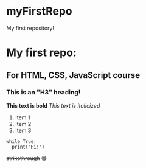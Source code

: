 # myFirstRepo
My first repository!
# My first repo:
## For HTML, CSS, JavaScript course
### This is an "H3" heading!
**This text is bold**
*This text is italicized*
1. Item 1
2. Item 2
3. Item 3

```
while True:
  print("Hi!")
```

~~strikethrough~~
:smile:
